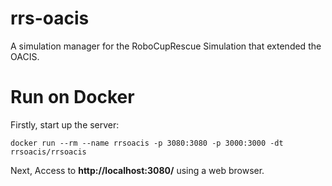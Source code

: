 # rrs-oacis

A simulation manager for the RoboCupRescue Simulation that extended the OACIS.

# Run on Docker
Firstly, start up the server: 
```
docker run --rm --name rrsoacis -p 3080:3080 -p 3000:3000 -dt rrsoacis/rrsoacis
```

Next, Access to **http://localhost:3080/** using a web browser.
